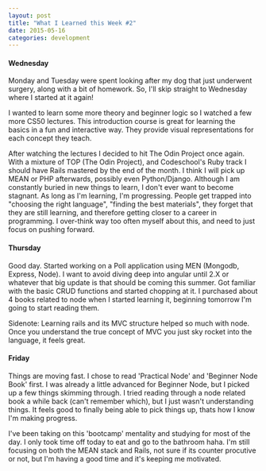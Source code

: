 ```yaml
---
layout: post
title: "What I Learned this Week #2"
date: 2015-05-16
categories: development
---
```


#### Wednesday
Monday and Tuesday were spent looking after my dog that just underwent surgery, along with a bit of homework. So, I'll skip straight to Wednesday where I started at it again!

I wanted to learn some more theory and beginner logic so I watched a few more CS50 lectures. This introduction course is great for learning the basics in a fun and interactive way. They provide visual representations for each concept they teach.

After watching the lectures I decided to hit The Odin Project once again. With a mixture of TOP (The Odin Project), and Codeschool's Ruby track I should have Rails mastered by the end of the month. I think I will pick up MEAN or PHP afterwards, possibly even Python/Django. Although I am constantly buried in new things to learn, I don't ever want to become stagnant. As long as I'm learning, I'm progressing. People get trapped into "choosing the right language", "finding the best materials", they forget that they are still learning, and therefore getting closer to a career in programming. I over-think way too often myself about this, and need to just focus on pushing forward. 

#### Thursday
Good day. Started working on a Poll application using MEN (Mongodb, Express, Node). I want to avoid diving deep into angular until 2.X or whatever that big update is that should be coming this summer. Got familiar with the basic CRUD functions and started chopping at it. I purchased about 4 books related to node when I started learning it, beginning tomorrow I'm going to start reading them. 

Sidenote: Learning rails and its MVC structure helped so much with node. Once you understand the true concept of MVC you just sky rocket into the language, it feels great. 

#### Friday
Things are moving fast. I chose to read 'Practical Node' and 'Beginner Node Book' first. I was already a little advanced for Beginner Node, but I picked up a few things skimming through. I tried reading through a node related book a while back (can't remember which), but I just wasn't understanding things. It feels good to finally being able to pick things up, thats how I know I'm making progress. 

I've been taking on this 'bootcamp' mentality and studying for most of the day. I only took time off today to eat and go to the bathroom haha. I'm still focusing on both the MEAN stack and Rails, not sure if its counter procutive or not, but I'm having a good time and it's keeping me motivated.